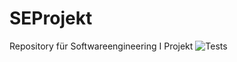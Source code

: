 # SEProjekt
Repository für Softwareengineering I Projekt
![Tests](https://github.com/lukaspanni/SEProjekt/workflows/UnitTest/badge.svg)

